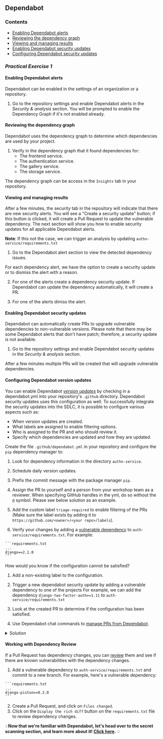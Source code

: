 ## Dependabot

### Contents

- [Enabling Dependabot alerts](#enabling-dependabot-alerts)
- [Reviewing the dependency graph](#reviewing-the-dependency-graph)
- [Viewing and managing results](#viewing-and-managing-results)
- [Enabling Dependabot security updates](#enabling-dependabot-security-updates)
- [Configuring Dependabot security updates](#configuring-dependabot-security-updates)

### _**Practical Exercise 1**_

#### Enabling Dependabot alerts
Dependabot can be enabled in the settings of an organization or a repository.

1. Go to the repository settings and enable Dependabot alerts in the *Security & analysis* section. You will be prompted to enable the Dependency Graph if it's not enabled already.

#### Reviewing the dependency graph
Dependabot uses the dependency graph to determine which dependencies are used by your project.

1. Verify in the dependency graph that it found dependencies for:
    - The frontend service.
    - The authentication service.
    - The gallery service.
    - The storage service.

The dependency graph can be access in the `Insights` tab in your repository.

#### Viewing and managing results

After a few minutes, the security tab in the repository will indicate that there are new security alerts. You will see a "Create a security update" button; if this button is clicked, it will create a Pull Request to update the vulnerable dependency. The next section will show you how to enable security updates for all applicable Dependabot alerts.

**Note**: If this not the case, we can trigger an analysis by updating `authn-service/requirements.txt`

1. Go to the Dependabot alert section to view the detected dependency issues.

For each dependency alert, we have the option to create a security update or to dismiss the alert with a reason.

2. For one of the alerts create a dependency security update. If Dependabot can update the dependency automatically, it will create a PR.

3. For one of the alerts dimiss the alert.

#### Enabling Dependabot security updates

Dependabot can automatically create PRs to upgrade vulnerable dependencies to non-vulnerable versions. Please note that there may be some Dependabot alerts that don't have patch; therefore, a security update is not available.

1. Go to the repository settings and enable Dependabot security updates in the *Security & analysis* section.

After a few minutes multiple PRs will be created that will upgrade vulnerable dependencies.

#### Configuring Dependabot version updates

You can enable Dependabot [*version updates*](https://docs.github.com/en/code-security/supply-chain-security/keeping-your-dependencies-updated-automatically/enabling-and-disabling-version-updates) by checking in a dependabot.yml into your repository's `.github` directory. Dependabot security updates uses this configuration as well. To successfully integrate the security updates into the SDLC, it is possible to configure various aspects such as:

- When version updates are created.
- What labels are assigned to enable filtering options.
- Who is assigned to the PR and who should review it.
- Specify which dependencies are updated and how they are updated.

Create the file `.github/dependabot.yml` in your repository and configure the `pip` dependency manager to:
  1. Look for dependency information in the directory `authn-service`.

  2. Schedule daily version updates.

  3. Prefix the commit message with the package manager `pip`.

  4. Assign the PR to yourself and a person from your workshop team as a reviewer. When specifying GitHub handles in the yml, do so without the `@` symbol. Please see below solution as an example.

  5. Add the custom label `triage-required` to enable filtering of the PRs (Make sure the label exists by adding it to `https://github.com/<owner>/<your repo>/labels`).

  6. Verify your changes by adding a [vulnerable dependency](https://github.com/advisories?query=severity%3Ahigh+ecosystem%3Apip) to `auth-service/requirements.txt`. For example:

    ```requirements.txt
    ...
    django==2.1.0
    ```

How would you know if the configuration cannot be satisfied?

1. Add a non-existing label to the configuration.

2. Trigger a new dependabot security update by adding a vulnerable dependency to one of the projects
   For example, we can add the dependency `django-two-factor-auth==1.11` to `auth-service/requirements.txt`

3. Look at the created PR to determine if the configuration has been satisfied.

4. Use Dependabot chat commands to [manage PRs from Dependabot](https://docs.github.com/en/code-security/supply-chain-security/keeping-your-dependencies-updated-automatically/managing-pull-requests-for-dependency-updates).

<details>
<summary>Solution</summary>

```yaml
version: 2
updates:
  - package-ecosystem: "pip"
    directory: "/authn-service"
    schedule:
      interval: "daily"
    labels:
      - "triage-required"
    assignees:
      - "dungeonstechlead"
    reviewers:
      - "dragonsengineer"
    commit-message:
      prefix: "pip"
```
</details>

#### Working with Dependency Review

If a Pull Request has dependency changes, you can [review](https://docs.github.com/en/github/collaborating-with-pull-requests/reviewing-changes-in-pull-requests/reviewing-dependency-changes-in-a-pull-request) them and see if there are known vulnerabilities with the dependency changes.

   1. Add a vulnerable dependency to `auth-service/requirements.txt` and commit to a new branch. For example, here's a vulnerable dependency:

    ```requirements.txt
    ...
    django-piston==0.2.0
    ```
   2. Create a Pull Request, and click on `Files changed`.
   3. Click on the `Display the rich diff` button on the `requirements.txt` file to review dependency changes.

💡**Now that we're familiar with Dependabot, let's head over to the secret scanning section, and learn more about it! [Click here](secret-scanning.md).** 💡
